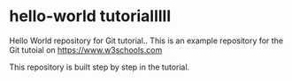 # hello-world tutorialllll
Hello World repository for Git tutorial..
This is an example repository for the Git tutoial on https://www.w3schools.com

This repository is built step by step in the tutorial.

